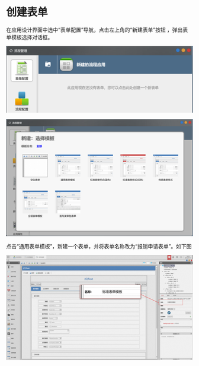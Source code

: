 # 创建表单

在应用设计界面中选中“表单配置”导航，点击左上角的“新建表单”按钮 ，弹出表单模板选择对话框。

![](../../../.gitbook/assets/image%20%2822%29.png)

![](../../../.gitbook/assets/image%20%28132%29.png)

点击“通用表单模板”，新建一个表单，并将表单名称改为“报销申请表单”。如下图

![](../../../.gitbook/assets/image%20%2893%29.png)







